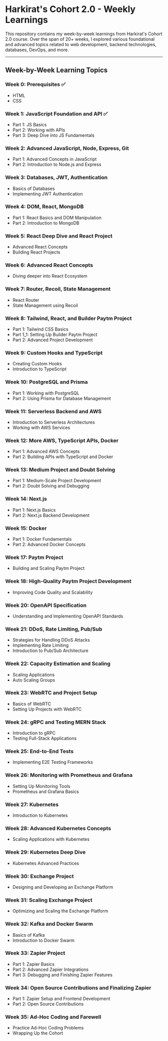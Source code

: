 # Harkirat's Cohort 2.0 - Weekly Learnings

This repository contains my week-by-week learnings from Harkirat's Cohort 2.0 course. Over the span of 20+ weeks, I explored various foundational and advanced topics related to web development, backend technologies, databases, DevOps, and more.

---

## **Week-by-Week Learning Topics**

### Week 0: Prerequisites ✅
- HTML
- CSS

### Week 1: JavaScript Foundation and API ✅
- Part 1: JS Basics
- Part 2: Working with APIs
- Part 3: Deep Dive into JS Fundamentals

### Week 2: Advanced JavaScript, Node, Express, Git 
- Part 1: Advanced Concepts in JavaScript
- Part 2: Introduction to Node.js and Express

### Week 3: Databases, JWT, Authentication
- Basics of Databases
- Implementing JWT Authentication

### Week 4: DOM, React, MongoDB
- Part 1: React Basics and DOM Manipulation
- Part 2: Introduction to MongoDB

### Week 5: React Deep Dive and React Project
- Advanced React Concepts
- Building React Projects

### Week 6: Advanced React Concepts
- Diving deeper into React Ecosystem

### Week 7: Router, Recoil, State Management
- React Router
- State Management using Recoil

### Week 8: Tailwind, React, and Builder Paytm Project
- Part 1: Tailwind CSS Basics
- Part 1_1: Setting Up Builder Paytm Project
- Part 2: Advanced Project Development

### Week 9: Custom Hooks and TypeScript
- Creating Custom Hooks
- Introduction to TypeScript

### Week 10: PostgreSQL and Prisma
- Part 1: Working with PostgreSQL
- Part 2: Using Prisma for Database Management

### Week 11: Serverless Backend and AWS
- Introduction to Serverless Architectures
- Working with AWS Services

### Week 12: More AWS, TypeScript APIs, Docker
- Part 1: Advanced AWS Concepts
- Part 2: Building APIs with TypeScript and Docker

### Week 13: Medium Project and Doubt Solving
- Part 1: Medium-Scale Project Development
- Part 2: Doubt Solving and Debugging

### Week 14: Next.js
- Part 1: Next.js Basics
- Part 2: Next.js Backend Development

### Week 15: Docker
- Part 1: Docker Fundamentals
- Part 2: Advanced Docker Concepts

### Week 17: Paytm Project
- Building and Scaling Paytm Project

### Week 18: High-Quality Paytm Project Development
- Improving Code Quality and Scalability

### Week 20: OpenAPI Specification
- Understanding and Implementing OpenAPI Standards

### Week 21: DDoS, Rate Limiting, Pub/Sub
- Strategies for Handling DDoS Attacks
- Implementing Rate Limiting
- Introduction to Pub/Sub Architecture

### Week 22: Capacity Estimation and Scaling
- Scaling Applications
- Auto Scaling Groups

### Week 23: WebRTC and Project Setup
- Basics of WebRTC
- Setting Up Projects with WebRTC

### Week 24: gRPC and Testing MERN Stack
- Introduction to gRPC
- Testing Full-Stack Applications

### Week 25: End-to-End Tests
- Implementing E2E Testing Frameworks

### Week 26: Monitoring with Prometheus and Grafana
- Setting Up Monitoring Tools
- Prometheus and Grafana Basics

### Week 27: Kubernetes
- Introduction to Kubernetes

### Week 28: Advanced Kubernetes Concepts
- Scaling Applications with Kubernetes

### Week 29: Kubernetes Deep Dive
- Kubernetes Advanced Practices

### Week 30: Exchange Project
- Designing and Developing an Exchange Platform

### Week 31: Scaling Exchange Project
- Optimizing and Scaling the Exchange Platform

### Week 32: Kafka and Docker Swarm
- Basics of Kafka
- Introduction to Docker Swarm

### Week 33: Zapier Project
- Part 1: Zapier Basics
- Part 2: Advanced Zapier Integrations
- Part 3: Debugging and Finishing Zapier Features

### Week 34: Open Source Contributions and Finalizing Zapier
- Part 1: Zapier Setup and Frontend Development
- Part 2: Open Source Contributions

### Week 35: Ad-Hoc Coding and Farewell
- Practice Ad-Hoc Coding Problems
- Wrapping Up the Cohort

